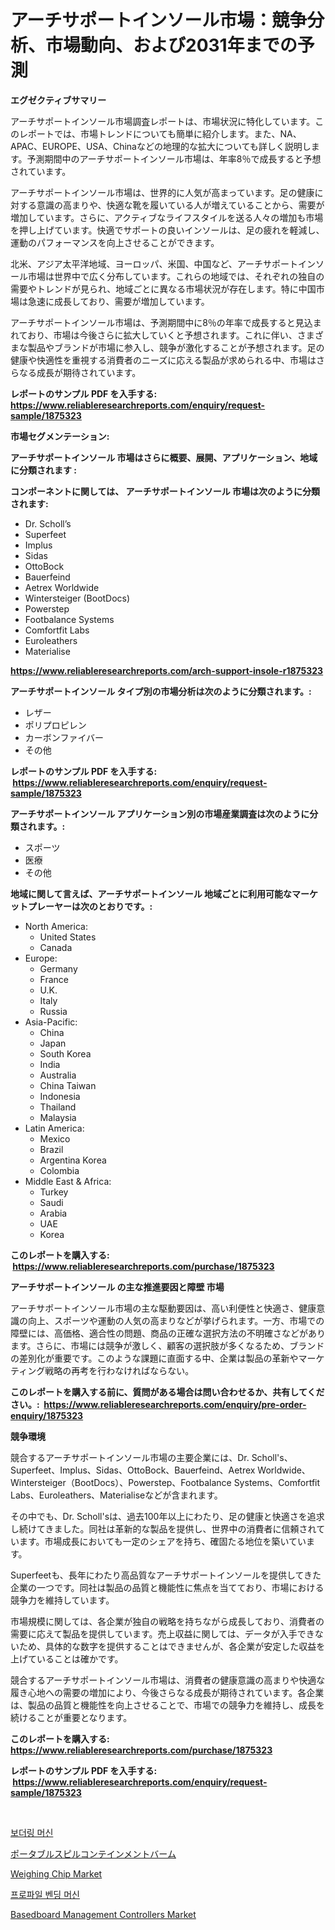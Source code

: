 <p><h1>アーチサポートインソール市場：競争分析、市場動向、および2031年までの予測</h1></p><p><strong>エグゼクティブサマリー</strong></p>
<p><p>アーチサポートインソール市場調査レポートは、市場状況に特化しています。このレポートでは、市場トレンドについても簡単に紹介します。また、NA、APAC、EUROPE、USA、Chinaなどの地理的な拡大についても詳しく説明します。予測期間中のアーチサポートインソール市場は、年率8％で成長すると予想されています。</p><p>アーチサポートインソール市場は、世界的に人気が高まっています。足の健康に対する意識の高まりや、快適な靴を履いている人が増えていることから、需要が増加しています。さらに、アクティブなライフスタイルを送る人々の増加も市場を押し上げています。快適でサポートの良いインソールは、足の疲れを軽減し、運動のパフォーマンスを向上させることができます。</p><p>北米、アジア太平洋地域、ヨーロッパ、米国、中国など、アーチサポートインソール市場は世界中で広く分布しています。これらの地域では、それぞれの独自の需要やトレンドが見られ、地域ごとに異なる市場状況が存在します。特に中国市場は急速に成長しており、需要が増加しています。</p><p>アーチサポートインソール市場は、予測期間中に8％の年率で成長すると見込まれており、市場は今後さらに拡大していくと予想されます。これに伴い、さまざまな製品やブランドが市場に参入し、競争が激化することが予想されます。足の健康や快適性を重視する消費者のニーズに応える製品が求められる中、市場はさらなる成長が期待されています。</p></p>
<p><strong>レポートのサンプル PDF を入手する: <a href="https://www.reliableresearchreports.com/enquiry/request-sample/1875323">https://www.reliableresearchreports.com/enquiry/request-sample/1875323</a></strong></p>
<p><strong>市場セグメンテーション:</strong></p>
<p><strong> アーチサポートインソール 市場はさらに概要、展開、アプリケーション、地域に分類されます :</strong></p>
<p><strong>コンポーネントに関しては、 アーチサポートインソール 市場は次のように分類されます: &nbsp;</strong></p>
<p><ul><li>Dr. Scholl’s</li><li>Superfeet</li><li>Implus</li><li>Sidas</li><li>OttoBock</li><li>Bauerfeind</li><li>Aetrex Worldwide</li><li>Wintersteiger (BootDocs)</li><li>Powerstep</li><li>Footbalance Systems</li><li>Comfortfit Labs</li><li>Euroleathers</li><li>Materialise</li></ul></p>
<p><strong><a href="https://www.reliableresearchreports.com/arch-support-insole-r1875323">https://www.reliableresearchreports.com/arch-support-insole-r1875323</a></strong></p>
<p><strong> アーチサポートインソール タイプ別の市場分析は次のように分類されます。:</strong></p>
<p><ul><li>レザー</li><li>ポリプロピレン</li><li>カーボンファイバー</li><li>その他</li></ul></p>
<p><strong>レポートのサンプル PDF を入手する: &nbsp;<a href="https://www.reliableresearchreports.com/enquiry/request-sample/1875323">https://www.reliableresearchreports.com/enquiry/request-sample/1875323</a></strong></p>
<p><strong> アーチサポートインソール アプリケーション別の市場産業調査は次のように分類されます。:</strong></p>
<p><ul><li>スポーツ</li><li>医療</li><li>その他</li></ul></p>
<p><strong>地域に関して言えば、アーチサポートインソール 地域ごとに利用可能なマーケットプレーヤーは次のとおりです。:</strong></p>
<p><ul>
    <li>
        North America:
        <ul>
            <li>United States</li>
            <li>Canada</li>
        </ul>
    </li>
    <li>
        Europe:
        <ul>
            <li>Germany</li>
            <li>France</li>
            <li>U.K.</li>
            <li>Italy</li>
            <li>Russia</li>
        </ul>
    </li>
    <li>
        Asia-Pacific:
        <ul>
            <li>China</li>
            <li>Japan</li>
            <li>South Korea</li>
            <li>India</li>
            <li>Australia</li>
            <li>China Taiwan</li>
            <li>Indonesia</li>
            <li>Thailand</li>
            <li>Malaysia</li>
        </ul>
    </li>
    <li>
        Latin America:
        <ul>
            <li>Mexico</li>
            <li>Brazil</li>
            <li>Argentina Korea</li>
            <li>Colombia</li>
        </ul>
    </li>
    <li>
        Middle East & Africa:
        <ul>
            <li>Turkey</li>
            <li>Saudi</li>
            <li>Arabia</li>
            <li>UAE</li>
            <li>Korea</li>
        </ul>
    </li>
    </ul></p>
<p><strong>このレポートを購入する: &nbsp;<a href="https://www.reliableresearchreports.com/purchase/1875323">https://www.reliableresearchreports.com/purchase/1875323</a></strong></p>
<p><strong>アーチサポートインソール の主な推進要因と障壁 市場</strong></p>
<p><p>アーチサポートインソール市場の主な駆動要因は、高い利便性と快適さ、健康意識の向上、スポーツや運動の人気の高まりなどが挙げられます。一方、市場での障壁には、高価格、適合性の問題、商品の正確な選択方法の不明確さなどがあります。さらに、市場には競争が激しく、顧客の選択肢が多くなるため、ブランドの差別化が重要です。このような課題に直面する中、企業は製品の革新やマーケティング戦略の再考を行わなければならない。</p></p>
<p><strong>このレポートを購入する前に、質問がある場合は問い合わせるか、共有してください。:&nbsp; <a href="https://www.reliableresearchreports.com/enquiry/pre-order-enquiry/1875323">https://www.reliableresearchreports.com/enquiry/pre-order-enquiry/1875323</a></strong></p>
<p><strong>競争環境</strong></p>
<p><p>競合するアーチサポートインソール市場の主要企業には、Dr. Scholl's、Superfeet、Implus、Sidas、OttoBock、Bauerfeind、Aetrex Worldwide、Wintersteiger（BootDocs）、Powerstep、Footbalance Systems、Comfortfit Labs、Euroleathers、Materialiseなどが含まれます。</p><p>その中でも、Dr. Scholl'sは、過去100年以上にわたり、足の健康と快適さを追求し続けてきました。同社は革新的な製品を提供し、世界中の消費者に信頼されています。市場成長においても一定のシェアを持ち、確固たる地位を築いています。</p><p>Superfeetも、長年にわたり高品質なアーチサポートインソールを提供してきた企業の一つです。同社は製品の品質と機能性に焦点を当てており、市場における競争力を維持しています。</p><p>市場規模に関しては、各企業が独自の戦略を持ちながら成長しており、消費者の需要に応えて製品を提供しています。売上収益に関しては、データが入手できないため、具体的な数字を提供することはできませんが、各企業が安定した収益を上げていることは確かです。</p><p>競合するアーチサポートインソール市場は、消費者の健康意識の高まりや快適な履き心地への需要の増加により、今後さらなる成長が期待されています。各企業は、製品の品質と機能性を向上させることで、市場での競争力を維持し、成長を続けることが重要となります。</p></p>
<p><strong>このレポートを購入する: &nbsp; <a href="https://www.reliableresearchreports.com/purchase/1875323">https://www.reliableresearchreports.com/purchase/1875323</a></strong></p>
<p><strong>レポートのサンプル PDF を入手する: &nbsp;<a href="https://www.reliableresearchreports.com/enquiry/request-sample/1875323">https://www.reliableresearchreports.com/enquiry/request-sample/1875323</a></strong><strong></strong></p>
<p>&nbsp;</p>
<p><p><a href="https://github.com/durgin521/Market-Research-Report-List-1/blob/main/723882670104.md">보더링 머신</a></p><p><a href="https://github.com/NovaStamm2023/Market-Research-Report-List-1/blob/main/404511373658.md">ポータブルスピルコンテインメントバーム</a></p><p><a href="https://github.com/timeliteaut/Market-Research-Report-List-2/blob/main/weighing-chip-market.md">Weighing Chip Market</a></p><p><a href="https://github.com/novabrown3/Market-Research-Report-List-1/blob/main/429240270103.md">프로파일 벤딩 머신</a></p><p><a href="https://github.com/bobicer/Market-Research-Report-List-3/blob/main/basedboard-management-controllers-market.md">Basedboard Management Controllers Market</a></p></p>